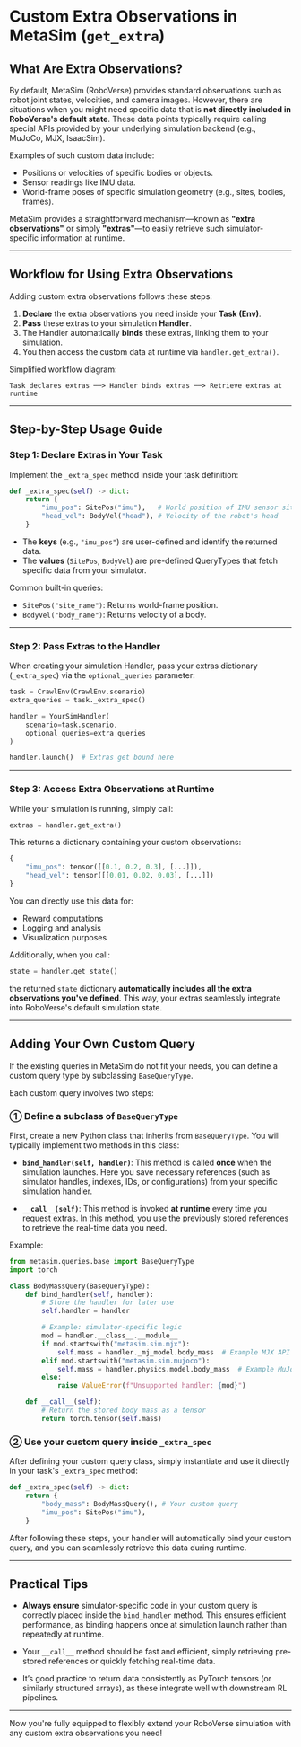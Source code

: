 # Custom Extra Observations in MetaSim (`get_extra`)

## What Are Extra Observations?

By default, MetaSim (RoboVerse) provides standard observations such as robot joint states, velocities, and camera images. However, there are situations when you might need specific data that is **not directly included in RoboVerse's default state**. These data points typically require calling special APIs provided by your underlying simulation backend (e.g., MuJoCo, MJX, IsaacSim).

Examples of such custom data include:

* Positions or velocities of specific bodies or objects.
* Sensor readings like IMU data.
* World-frame poses of specific simulation geometry (e.g., sites, bodies, frames).

MetaSim provides a straightforward mechanism—known as **"extra observations"** or simply **"extras"**—to easily retrieve such simulator-specific information at runtime.

---

## Workflow for Using Extra Observations

Adding custom extra observations follows these steps:

1. **Declare** the extra observations you need inside your **Task (Env)**.
2. **Pass** these extras to your simulation **Handler**.
3. The Handler automatically **binds** these extras, linking them to your simulation.
4. You then access the custom data at runtime via `handler.get_extra()`.

Simplified workflow diagram:

```
Task declares extras ──> Handler binds extras ──> Retrieve extras at runtime
```

---

## Step-by-Step Usage Guide

### Step 1: Declare Extras in Your Task

Implement the `_extra_spec` method inside your task definition:

```python
def _extra_spec(self) -> dict:
    return {
        "imu_pos": SitePos("imu"),   # World position of IMU sensor site
        "head_vel": BodyVel("head"), # Velocity of the robot's head
    }
```

* The **keys** (e.g., `"imu_pos"`) are user-defined and identify the returned data.
* The **values** (`SitePos`, `BodyVel`) are pre-defined QueryTypes that fetch specific data from your simulator.

Common built-in queries:

* `SitePos("site_name")`: Returns world-frame position.
* `BodyVel("body_name")`: Returns velocity of a body.

---

### Step 2: Pass Extras to the Handler

When creating your simulation Handler, pass your extras dictionary (`_extra_spec`) via the `optional_queries` parameter:

```python
task = CrawlEnv(CrawlEnv.scenario)
extra_queries = task._extra_spec()

handler = YourSimHandler(
    scenario=task.scenario,
    optional_queries=extra_queries
)

handler.launch()  # Extras get bound here
```

---

### Step 3: Access Extra Observations at Runtime

While your simulation is running, simply call:

```python
extras = handler.get_extra()
```

This returns a dictionary containing your custom observations:

```python
{
    "imu_pos": tensor([[0.1, 0.2, 0.3], [...]]),
    "head_vel": tensor([[0.01, 0.02, 0.03], [...]])
}
```

You can directly use this data for:

* Reward computations
* Logging and analysis
* Visualization purposes

Additionally, when you call:

```python
state = handler.get_state()
```

the returned `state` dictionary **automatically includes all the extra observations you've defined**. This way, your extras seamlessly integrate into RoboVerse's default simulation state.

---

## Adding Your Own Custom Query

If the existing queries in MetaSim do not fit your needs, you can define a custom query type by subclassing `BaseQueryType`.

Each custom query involves two steps:

### ① Define a subclass of `BaseQueryType`

First, create a new Python class that inherits from `BaseQueryType`. You will typically implement two methods in this class:

* **`bind_handler(self, handler)`**:
  This method is called **once** when the simulation launches. Here you save necessary references (such as simulator handles, indexes, IDs, or configurations) from your specific simulation handler.

* **`__call__(self)`**:
  This method is invoked **at runtime** every time you request extras. In this method, you use the previously stored references to retrieve the real-time data you need.

Example:

```python
from metasim.queries.base import BaseQueryType
import torch

class BodyMassQuery(BaseQueryType):
    def bind_handler(self, handler):
        # Store the handler for later use
        self.handler = handler

        # Example: simulator-specific logic
        mod = handler.__class__.__module__
        if mod.startswith("metasim.sim.mjx"):
            self.mass = handler._mj_model.body_mass  # Example MJX API call
        elif mod.startswith("metasim.sim.mujoco"):
            self.mass = handler.physics.model.body_mass  # Example MuJoCo API call
        else:
            raise ValueError(f"Unsupported handler: {mod}")

    def __call__(self):
        # Return the stored body mass as a tensor
        return torch.tensor(self.mass)
```

### ② Use your custom query inside `_extra_spec`

After defining your custom query class, simply instantiate and use it directly in your task's `_extra_spec` method:

```python
def _extra_spec(self) -> dict:
    return {
        "body_mass": BodyMassQuery(), # Your custom query
        "imu_pos": SitePos("imu"),
    }
```

After following these steps, your handler will automatically bind your custom query, and you can seamlessly retrieve this data during runtime.

---

## Practical Tips

* **Always ensure** simulator-specific code in your custom query is correctly placed inside the `bind_handler` method. This ensures efficient performance, as binding happens once at simulation launch rather than repeatedly at runtime.

* Your `__call__` method should be fast and efficient, simply retrieving pre-stored references or quickly fetching real-time data.

* It’s good practice to return data consistently as PyTorch tensors (or similarly structured arrays), as these integrate well with downstream RL pipelines.

---

Now you're fully equipped to flexibly extend your RoboVerse simulation with any custom extra observations you need!

